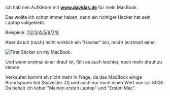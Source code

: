 <!--
.. title: MacBook mit Aufkleber
.. slug: 400-macbook-mit-aufkleber
.. date: 2008-05-13 11:00:21
.. tags: Aufkleber,Mac,Macbook
.. description: 
.. type: text
-->

Ich hab nen Aufkleber mit **www.davidak.de** für mein MacBook.

Das wollte ich schon immer haben, denn ein richtiger Hacker hat sein Laptop vollgeklebt.

<!-- TEASER_END -->

Beispiele: [1](http://www.flickr.com/photos/allagappan/2241597986/)/[2](http://www.flickr.com/photos/joi/5571300/)/[3](http://www.flickr.com/photos/refractedmoments/87584245/)/[4](http://www.flickr.com/photos/premshree/2127899215/)/[5](http://www.flickr.com/photos/blmurch/2363672007/)/[6](http://www.flickr.com/photos/thevoicewithin/1276763134/)/[7](http://www.flickr.com/photos/maryhodder/123208237/)/[8](http://www.flickr.com/photos/brucesterling/546835242/)

Aber da ich (noch) nicht wirklich ein "Hacker" bin, reicht (erstmal) einer.

![First Sticker on my MacBook.](/images/macbook_aufkleber.jpg)

Und wenn erstmal einer drauf ist, fällt es auch leichter, noch mehr drauf zu kleben.

Verkaufen kommt eh nicht mehr in Frage, da das MacBook einige Brandspuren hat (Sylvester :D) und auch nur noch einen Wert von ca. 800€.
Da behalt ich lieber "Meinen ersten Laptop" und "Ersten Mac".
